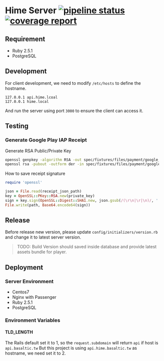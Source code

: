 Hime Server [![pipeline status](https://git.frost.tw/BasalticStudio/Hime/hime-server/badges/master/pipeline.svg)](https://git.frost.tw/BasalticStudio/Hime/hime-server/commits/master) [![coverage report](https://git.frost.tw/BasalticStudio/Hime/hime-server/badges/master/coverage.svg)](https://git.frost.tw/BasalticStudio/Hime/hime-server/commits/master)
===

## Requirement

* Ruby 2.5.1
* PostgreSQL

## Development

For client development, we need to modify `/etc/hosts` to define the hostname.

```
127.0.0.1 api.hime.lcoal
127.0.0.1 hime.local
```

And run the server using port `3000` to ensure the client can access it.

## Testing

### Generate Google Play IAP Receipt

Generate RSA Public/Private Key

```bash
openssl genpkey -algorithm RSA -out spec/fixtures/files/payment/google_play/private.key -pkeyopt rsa_keygen_bits:2048
openssl rsa -pubout -outform der -in spec/fixtures/files/payment/google_play/private.key -out spec/fixtures/files/payment/google_play/public.der
```

How to save receipt signature

```ruby
require 'openssl'

json = File.read(receipt_json_path)
key = OpenSSL::PKey::RSA.new(private_key)
sign = key.sign(OpenSSL::Digest::SHA1.new, json.gsub(/(\r\n|\r|\n)/, ''))
File.write(path, Base64.encode64(sign))
```

## Release

Before release new version, please update `config/initializers/version.rb` and change it to latest server version.

> TODO: Build Version should saved inside database and provide latest assets bundle for player.

## Deployment

### Server Environment

* Centos7
* Nginx with Passenger
* Ruby 2.5.1
* PostgreSQL

### Environment Variables

#### TLD_LENGTH

The Rails default set it to 1, so the `request.subdomain` will return `api` if host is `api.basaltic.tw`
But this project is using `api.hime.basaltic.tw` as hostname, we need set it to 2.
